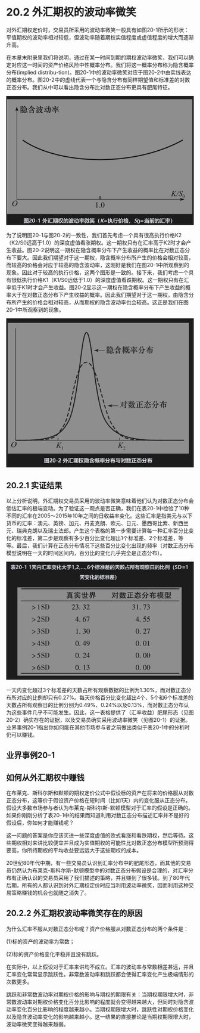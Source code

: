 # 20.2 外汇期权的波动率微笑

对外汇期权定价时，交易员所采用的波动率微笑一般具有如图20-1所示的形状：平值期权的波动率相对较低，但波动率随着期权实值程度或虚值程度的增大而逐渐升高。


在本章末附录里我们将说明，通过在某一时间到期的期权波动率微笑，我们可以确定对应这一时间的资产价格风险中性概率分布。我们将这一概率分布称为隐含概率分布(implied distribu-tion)。图20-1中的波动率微笑对应于图20-2中由实线表达的概率分布。图20-2中的虚线代表一个与隐含分布有同样期望值和标准差的对数正态分布。我们从中可以看出隐含分布比对数正态分布更具有肥尾特征。


![](images/2024-03-12-16-03-52.png)

为了说明图20-1与图20-2的一致性，我们首先考虑一个具有很高执行价格K2（K2/S0远高于1.0）的深度虚值看涨期权。这一期权只有在汇率高于K2时才会产生收益。图20-2说明这一期权在隐含概率分布下产生收益的概率比在对数正态分布下要大。因此我们期望对于这一期权，隐含概率分布所产生的价格会相对较高，而较高的价格会对应于较高的隐含波动率，这刚好是我们在图20-1中所观察到的现象。因此对于较高的执行价格，这两个图形是一致的。接下来，我们考虑一个具有很低执行价格K1（K1/S0远低于1.0）的深度虚值看跌期权。这一期权只有在汇率低于K1时才会产生收益。图20-2显示这一期权在隐含概率分布下产生收益的概率大于在对数正态分布下产生收益的概率。因此我们期望对于这一期权，由隐含分布所产生的价格会相对较高，从而期权的隐含波动率也会较高。这正是我们在图20-1中所观察到的现象。

![](images/2024-03-12-16-04-32.png)

## 20.2.1 实证结果

以上分析说明，外汇期权交易员采用的波动率微笑意味着他们认为对数正态分布会低估汇率的极端变动。为了验证这一观点是否正确，我们在表20-1中检验了10种不同的汇率在2005～2015年10年之间的日收益率变化。这些汇率是指美元与以下货币的汇率：澳元、英镑、加元、丹麦克朗、欧元、日元、墨西哥比索、新西兰元、瑞典克朗以及瑞士法郎。产生这个表格的第一步需要计算每一种汇率百分比变化的标准差，第二步是观察有多少百分比变化超出1个标准差、2个标准差，等等。最后，我们计算在正态分布情况下这些百分比变化出现的频率（对数正态分布模型说明在一天的时间区间内，百分比的变化几乎完全是正态分布）。

![](images/2024-03-12-16-14-00.png)

一天内变化超过3个标准差的天数占所有观察数据的比例为1.30%，而对数正态分布所对应的比例却只有0.27%。每天价格百分比变化超出4个、5个和6个标准差的天数占所有观察日的比例分别为0.49%、0.24%以及0.13%，而对数正态分布认为这些事件几乎不可能发生。因此，这一表格提供了（汇率收益）肥尾形态（见图20-2）确实存在的证据，以及交易员确实采用波动率微笑（见图20-1）的证据。业界事例20-1指出你如何能在其他市场参与者之前做出类似于表20-1中的分析时仍可以赚钱。

## 业界事例20-1

## 如何从外汇期权中赚钱

在布莱克、斯科尔斯和默顿的期权定价公式中假设标的资产在将来的价格服从对数正态分布，这等价于假设资产价格在短时间（比如1天）内的变化服从正态分布。假设大多数市场参与者认为布莱克-斯科尔斯-默顿模型对于汇率的假设是正确的。如果你刚刚分析了表20-1中的结果而知道利用对数正态分布描述汇率并不是好的假设后，你如何才能赚钱呢？

这一问题的答案是你应该买进一些深度虚值的欧式看涨和看跌期权，然后等待。这些期权相对来讲比较便宜并且成为实值期权的可能性比对数正态分布模型所预测得要高，你所持期权的平均收益要远远大于这些期权的成本。

20世纪80年代中期，有一些交易员认识到汇率分布中的肥尾形态，而其他的交易员仍然认为布莱克-斯科尔斯-默顿模型中的对数正态分布假设是合理的，对汇率分布有正确认识的交易员采用了我们描述的策略，并且赚到了很多钱。到了80年代后期，所有的人都认识到对外汇期权定价时应当利用波动率微笑，因而利用这种交易策略赚钱的机会也就随之消失了。

## 20.2.2 外汇期权波动率微笑存在的原因

为什么汇率不服从对数正态分布呢？资产价格服从对数正态分布的两个条件是：

(1)标的资产的波动率为常数；

(2)标的资产价格变化平稳并且没有跳跃。

在实际中，以上假设对于汇率来讲均不成立。汇率的波动率与常数相差甚远，并且汇率变化常常显示跳跃性。非常数波动率和跳跃都会使得汇率变化产生极端情形的次数更多。


跳跃和非常数波动率对期权价格的影响与期权的期限有关：当期权期限增大时，非常数波动率对期权价格变化百分比影响的程度就会变得越来越大，但同时对隐含波动率变化百分比影响的程度越来越小。当期权期限增大时，跳跃性对期权价格变化以及隐含波动率变化的影响越来越小。这一结果的直接推论是当期权期限增大时，波动率微笑变得越来越弱。